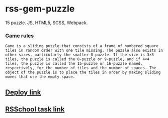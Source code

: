 # rss-gem-puzzle
15 puzzle. JS, HTML5, SCSS, Webpack.

### Game rules

`Game is a sliding puzzle that consists of a frame of numbered square tiles in random order with one tile missing. The puzzle also exists in other sizes, particularly the smaller 8-puzzle. If the size is 3×3 tiles, the puzzle is called the 8-puzzle or 9-puzzle, and if 4×4 tiles, the puzzle is called the 15-puzzle or 16-puzzle named, respectively, for the number of tiles and the number of spaces. The object of the puzzle is to place the tiles in order by making sliding moves that use the empty space.`

## [Deploy link](https://nikolaybalabanov.github.io/rss-gem-puzzle/)

## [RSSchool task link](https://github.com/rolling-scopes-school/tasks/blob/master/tasks/stage-1/dom-api/codejam-the-gem-puzzle.md)

